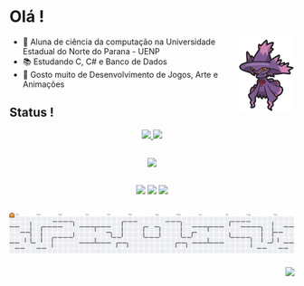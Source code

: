 # Olá !

<img src="mismagius2.png" align="right" width="100"/>


- 🔭 Aluna de ciência da computação na Universidade Estadual do Norte do Parana - UENP
- 📚 Estudando C, C# e Banco de Dados
- 👾 Gosto muito de Desenvolvimento de Jogos, Arte e Animações


## Status !

<div align="center">
  <a href="https://github.com/vieiranaju">
    <img height="180" src="https://github-readme-stats.vercel.app/api?username=vieiranaju&show_icons=true&theme=discord_old_blurple"/>
    <img height="180" src="https://github-readme-stats.vercel.app/api/top-langs/?username=vieiranaju&layout=compact&theme=discord_old_blurple"/>
  </a>
</div>

<div style="display: inline_block"><br>

<p align="center">
  <a href="https://skillicons.dev">
    <img src="https://skillicons.dev/icons?i=c,cs&perline=3" />
  </a>
</p>

 ##
 
<div align="center"> 
  <a href="mailto:anajuvieira2005@gmail.com"><img src="https://img.shields.io/badge/-Gmail-%23333?style=for-the-badge&logo=gmail&logoColor=white"></a>
  <a href="https://www.linkedin.com/in/ana-julia-vieira-machado-4629491ab/" target="_blank"><img src="https://img.shields.io/badge/-LinkedIn-%230077B5?style=for-the-badge&logo=linkedin&logoColor=white"></a> 
  <a href="https://instagram.com/vieiranajuu" target="_blank"><img src="https://img.shields.io/badge/-Instagram-%23E4405F?style=for-the-badge&logo=instagram&logoColor=white"></a>
</div>


##

<div> 
<picture>
  <source media="(prefers-color-scheme: dark)" srcset="https://raw.githubusercontent.com/vieiranaju/vieiranaju/output/pacman-contribution-graph-dark.svg">
  <source media="(prefers-color-scheme: light)" srcset="https://raw.githubusercontent.com/vieiranaju/vieiranaju/output/pacman-contribution-graph.svg">
  <img alt="pacman contribution graph" src="https://raw.githubusercontent.com/vieiranaju/vieiranaju/output/pacman-contribution-graph.svg">
</picture>

  <p align="right">
    <img src="https://readme-typing-svg.herokuapp.com?font=Ubuntu&color=%23E4E2E2&vCenter=true&lines=Obrigada+por+visitar+meu+perfil+!" />
  </p>
</div>


